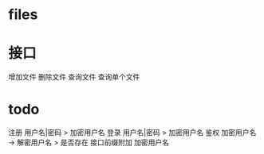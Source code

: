 # files

# 接口
增加文件
删除文件
查询文件
查询单个文件

# todo
注册 用户名|密码 > 加密用户名
登录 用户名|密码 > 加密用户名
鉴权 加密用户名 -> 解密用户名 > 是否存在
接口前缀附加 加密用户名
